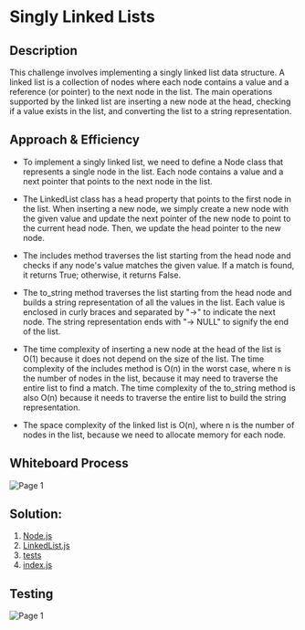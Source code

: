 # Singly Linked Lists
## Description
This challenge involves implementing a singly linked list data structure. A linked list is a collection of nodes where each node contains a value and a reference (or pointer) to the next node in the list. The main operations supported by the linked list are inserting a new node at the head, checking if a value exists in the list, and converting the list to a string representation.

## Approach & Efficiency
- To implement a singly linked list, we need to define a Node class that represents a single node in the list. Each node contains a value and a next pointer that points to the next node in the list.

- The LinkedList class has a head property that points to the first node in the list. When inserting a new node, we simply create a new node with the given value and update the next pointer of the new node to point to the current head node. Then, we update the head pointer to the new node.

- The includes method traverses the list starting from the head node and checks if any node's value matches the given value. If a match is found, it returns True; otherwise, it returns False.

- The to_string method traverses the list starting from the head node and builds a string representation of all the values in the list. Each value is enclosed in curly braces and separated by "->" to indicate the next node. The string representation ends with "-> NULL" to signify the end of the list.

- The time complexity of inserting a new node at the head of the list is O(1) because it does not depend on the size of the list. The time complexity of the includes method is O(n) in the worst case, where n is the number of nodes in the list, because it may need to traverse the entire list to find a match. The time complexity of the to_string method is also O(n) because it needs to traverse the entire list to build the string representation.

- The space complexity of the linked list is O(n), where n is the number of nodes in the list, because we need to allocate memory for each node.

## Whiteboard Process
![Page 1](https://i.ibb.co/DDdY1X4/Whiteboard.jpg)


## Solution:
1. [Node.js](./lib/Node.js)
2. [LinkedList.js](./lib/LinkedList.js)
3. [tests](./__tests__/linked-list.test.js)
4. [index.js](./index.js)

## Testing
![Page 1](https://i.ibb.co/kG5x4gD/1.png)